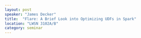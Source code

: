 ```yaml
---
layout: post
speaker: "James Decker"
title:  "Flare: A Brief Look into Optimizing UDFs in Spark"
location: "LWSN 3102A/B"
category: seminar
---
```

